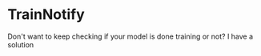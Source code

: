 # TrainNotify
Don't want to keep checking if your model is done training or not? I have a solution 
